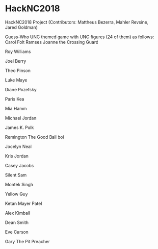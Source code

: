 # HackNC2018
HackNC2018 Project (Contributors: Mattheus Bezerra, Mahler Revsine, Jared Goldman)


Guess-Who UNC themed game with UNC figures (24 of them) as follows:
Carol Folt
Ramses
Joanne the Crossing Guard

Roy Williams

Joel Berry

Theo Pinson

Luke Maye
 
Diane Pozefsky

Paris Kea

Mia Hamm

Michael Jordan

James K. Polk

Remington The Good Ball boi

Jocelyn Neal

Kris Jordan

Casey Jacobs

Silent Sam

Montek Singh

Yellow Guy

Ketan Mayer Patel

Alex Kimball

Dean Smith

Eve Carson

Gary The Pit Preacher
